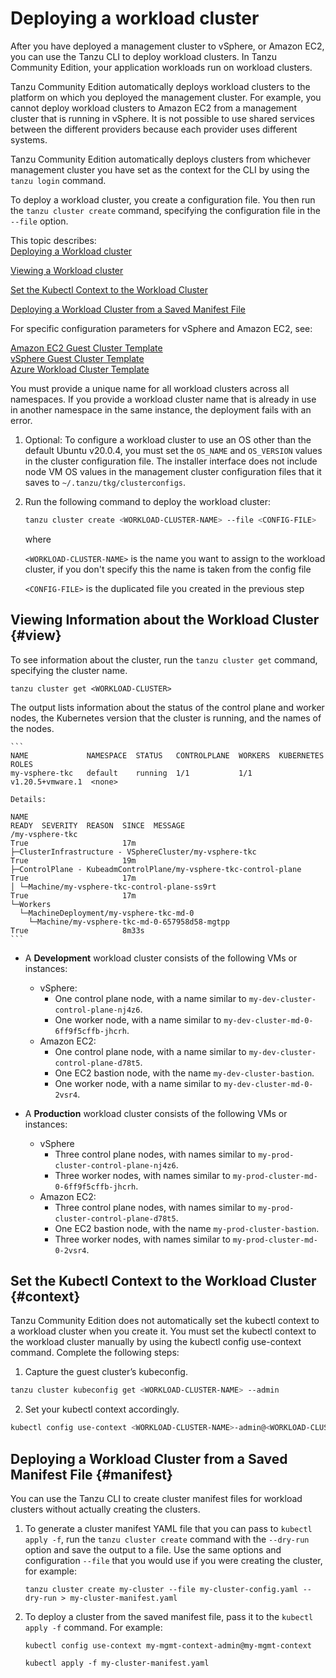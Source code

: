 # Deploying a workload cluster

After you have deployed a management cluster to vSphere, or Amazon EC2, you can use the Tanzu CLI to deploy workload clusters. In Tanzu Community Edition, your application workloads run on workload clusters.

Tanzu Community Edition automatically deploys workload clusters to the platform on which you deployed the management cluster. For example, you cannot deploy workload clusters to Amazon EC2 from a management cluster that is running in vSphere. It is not possible to use shared services between the different providers because each provider uses different systems.

Tanzu Community Edition automatically deploys clusters from whichever management cluster you have set as the context for the CLI by using the `tanzu login` command.

To deploy a workload cluster, you create a configuration file. You then run the `tanzu cluster create` command, specifying the configuration file in the `--file` option.

This topic describes:<br>
[Deploying a Workload cluster](#procedure)

[Viewing a Workload cluster](#view)

[Set the Kubectl Context to the Workload Cluster](#context)

[Deploying a Workload Cluster from a Saved Manifest File](#manifest)

For specific configuration parameters for vSphere and Amazon EC2, see:

[Amazon EC2 Guest Cluster Template](aws-wl-template)<br>
[vSphere Guest Cluster Template](vsphere-wl-template)<br>
[Azure Workload Cluster Template](azure-wl-template)
<!--dependant on PR https://github.com/vmware-tanzu/tce/pull/1070>


## Before You Begin

-  Copy the configuration file: When you deploy a workload cluster, most of the configuration for the cluster is the same as the configuration of the management cluster. The easiest way to obtain an initial configuration file for a workload cluster is to make a copy of the management cluster configuration file and to update it. Locate the YAML configuration file for the management cluster
    - If you deployed the management cluster from the installer interface, the configuration file is here: ``~/.tanzu/tkg/clusterconfigs/<MGMT-CLUSTER-NAME>.yaml``
  where ``<MGMT-CLUSTER-NAME>`` is either the name you specified in the installer interface or else the randomly generated name if you didn’t specify a name.

    - If you deployed the management cluster from the Tanzu CLI, the configuration file is in the default location (`~/.tanzu/tkg/cluster-config.yaml`) or in the location you specified in the ``–-file`` parameter.
- vSphere: If you are deploying workload clusters to vSphere, each cluster requires one static virtual IP address to provide a stable endpoint for Kubernetes. Make sure that this IP address is not in the DHCP range, but is in the same subnet as the DHCP range.
- Create namespaces: To help you to organize and manage your development projects, you can optionally divide the management cluster into Kubernetes namespaces. You can then use Tanzu CLI to deploy workload clusters to specific namespaces in your management cluster. For example, you might want to create different types of workload clusters in dedicated namespaces. If you do not create additional namespaces, Tanzu Community Edition creates all workload clusters in the `default` namespace. Complete the following steps:

    1. Run ``kubectl config current-context`` to make sure that `kubectl` is connected to the correct management cluster context.
    1. Run ``kubectl get namespaces`` to list the namespaces that are currently present in the management cluster.
    1. Use `kubectl create -foo` to create new namespaces, for example for development and production.
    1. Run `kubectl get namespaces --show-labels` to see the new namespaces.

## Deploying a Workload Cluster Procedure {#procedure}

1. Make a copy of the management cluster configuration file and save it with a new name.
1. Open the new YAML cluster configuration file in a text editor.
1. Set a name for the cluster in the `CLUSTER_NAME` variable. If you do not specify a `CLUSTER_NAME` value in the cluster configuration file you must pass it as the first argument in the `tanzu cluster create` command. The `CLUSTER_NAME` value passed to the `tanzu cluster create` command overrides the `CLUSTER_NAME in the configuration file. Workload cluster names must be must be 42 characters or less, and must comply with DNS hostname requirements as amended in [RFC 1123](https://tools.ietf.org/html/rfc1123).
1. vSphere: Specify a static virtual IP address or FQDN in the `VSPHERE_CONTROL_PLANE_ENDPOINT` variable. No two clusters, including any management cluster and workload cluster, can have the same `VSPHERE_CONTROL_PLANE_ENDPOINT` address. Ensure that this IP address is not in the DHCP range, but is in the same subnet as the DHCP range. If you mapped a fully qualified domain name (FQDN) to the VIP address, you can specify the FQDN instead of the VIP address.
1. Optional: Update the `CLUSTER_PLAN` variable to deploy a workload cluster that uses the `prod` plan, even if the management cluster was deployed with the `dev` plan, and the reverse.
1. Optional: To deploy a workload cluster with more control plane nodes than the `dev` and `prod` plans define by default, edit the `CONTROL_PLANE_MACHINE_COUNT` variable. The number of control plane nodes that you specify in `CONTROL_PLANE_MACHINE_COUNT` must be uneven.
1. Optional: Specify the number of worker nodes for the cluster in the `WORKER_MACHINE_COUNT` variable.
1. Optional: Deploy a workload cluster in a specific namespace.
If you have created namespaces, you can deploy workload clusters to those namespaces by specifying the `NAMESPACE` variable. If you do not specify the `NAMESPACE` variable, Tanzu Community Edition places clusters in the `default` namespace. Any namespace that you identify in the `NAMESPACE` variable must exist in the management cluster before you run the command. <!--For information about creating namespaces in the management cluster, see [Create Namespaces in the Management Cluster](../cluster-lifecycle/multiple-management-clusters.md#create-namespaces).--> You must provide a unique name for all workload clusters across all namespaces. If you provide a workload cluster name that is already in use in another namespace in the same instance, the deployment fails with an error.
1. Optional: To configure a workload cluster to use an OS other than the default Ubuntu v20.0.4, you must set the `OS_NAME` and `OS_VERSION` values in the cluster configuration file. The installer interface does not include node VM OS values in the management cluster configuration files that it saves to `~/.tanzu/tkg/clusterconfigs`.
1. Run the following command to deploy the workload cluster:

   ```sh
   tanzu cluster create <WORKLOAD-CLUSTER-NAME> --file <CONFIG-FILE>
   ```

    where

   ``<WORKLOAD-CLUSTER-NAME>`` is the name you want to assign to the workload cluster, if you don't specify this the name is taken from the config file

   ``<CONFIG-FILE>`` is the duplicated file you created in the previous step

## Viewing Information about the Workload Cluster {#view}

To see information about the cluster, run the `tanzu cluster get` command, specifying the cluster name.

   ```
   tanzu cluster get <WORKLOAD-CLUSTER>
   ```
   The output lists information about the status of the control plane and worker nodes, the Kubernetes version that the cluster is running, and the names of the nodes.

    ```
    NAME             NAMESPACE  STATUS   CONTROLPLANE  WORKERS  KUBERNETES        ROLES
    my-vsphere-tkc   default    running  1/1           1/1      v1.20.5+vmware.1  <none>

    Details:

    NAME                                                                READY  SEVERITY  REASON  SINCE  MESSAGE
    /my-vsphere-tkc                                                    True                     17m
    ├─ClusterInfrastructure - VSphereCluster/my-vsphere-tkc            True                     19m
    ├─ControlPlane - KubeadmControlPlane/my-vsphere-tkc-control-plane  True                     17m
    │ └─Machine/my-vsphere-tkc-control-plane-ss9rt                     True                     17m
    └─Workers
      └─MachineDeployment/my-vsphere-tkc-md-0
        └─Machine/my-vsphere-tkc-md-0-657958d58-mgtpp                  True                     8m33s
    ```

- A  **Development** workload cluster consists of the following VMs or instances:

    - vSphere:
        - One control plane node, with a name similar to `my-dev-cluster-control-plane-nj4z6`.
        - One worker node, with a name similar to `my-dev-cluster-md-0-6ff9f5cffb-jhcrh`.
    - Amazon EC2:
        - One control plane node, with a name similar to `my-dev-cluster-control-plane-d78t5`.
        - One EC2 bastion node, with the name  `my-dev-cluster-bastion`.
        - One worker node, with a name similar to `my-dev-cluster-md-0-2vsr4`.

- A **Production** workload cluster consists of the following VMs or instances:

    - vSphere
        - Three control plane nodes, with names similar to `my-prod-cluster-control-plane-nj4z6`.
        - Three worker nodes, with names similar to `my-prod-cluster-md-0-6ff9f5cffb-jhcrh`.
    - Amazon EC2:
        - Three control plane nodes, with names similar to `my-prod-cluster-control-plane-d78t5`.
        - One EC2 bastion node, with the name  `my-prod-cluster-bastion`.
        - Three worker nodes, with names similar to `my-prod-cluster-md-0-2vsr4`.

## Set the Kubectl Context to the Workload Cluster {#context}
 Tanzu Community Edition does not automatically set the kubectl context to a workload cluster when you create it. You must set the kubectl context to the workload cluster manually by using the kubectl config use-context command. Complete the following steps:

1. Capture the guest cluster’s kubeconfig.

```sh
tanzu cluster kubeconfig get <WORKLOAD-CLUSTER-NAME> --admin
```

2. Set your kubectl context accordingly.

```sh
kubectl config use-context <WORKLOAD-CLUSTER-NAME>-admin@<WORKLOAD-CLUSTER-NAME>
```

## Deploying a Workload Cluster from a Saved Manifest File {#manifest}

You can use the Tanzu CLI to create cluster manifest files for workload clusters without actually creating the clusters.
1. To generate a cluster manifest YAML file that you can pass to `kubectl apply -f`, run the `tanzu cluster create` command with the `--dry-run` option and save the output to a file. Use the same options and configuration `--file` that you would use if you were creating the cluster, for example:

    ```
    tanzu cluster create my-cluster --file my-cluster-config.yaml --dry-run > my-cluster-manifest.yaml
    ```

2. To deploy a cluster from the saved manifest file, pass it to the `kubectl apply -f` command.
For example:

    ```
    kubectl config use-context my-mgmt-context-admin@my-mgmt-context
    ```
    ```
    kubectl apply -f my-cluster-manifest.yaml
    ```







